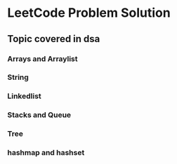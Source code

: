 # LeetCode Problem Solution

## Topic covered in dsa 

### Arrays and Arraylist
### String 
### Linkedlist
### Stacks and Queue
### Tree
### hashmap and hashset

